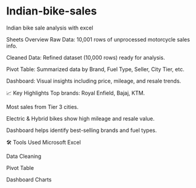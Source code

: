 # Indian-bike-sales
Indian bike sale analysis with excel


  Sheets Overview
Raw Data: 10,001 rows of unprocessed motorcycle sales info.

Cleaned Data: Refined dataset (10,000 rows) ready for analysis.

Pivot Table: Summarized data by Brand, Fuel Type, Seller, City Tier, etc.

Dashboard: Visual insights including price, mileage, and resale trends.



📈 Key Highlights
Top brands: Royal Enfield, Bajaj, KTM.

Most sales from Tier 3 cities.

Electric & Hybrid bikes show high mileage and resale value.

Dashboard helps identify best-selling brands and fuel types.



🛠 Tools Used
Microsoft Excel

Data Cleaning

Pivot Table

Dashboard Charts
